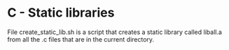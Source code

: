 # C - Static libraries

File create_static_lib.sh is a script that creates a static library called liball.a from all the .c files that are in the current directory.
